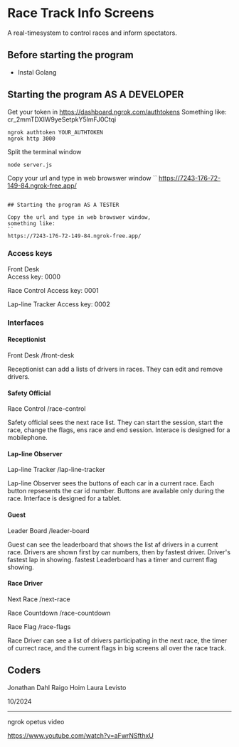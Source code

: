 # Race Track Info Screens

A real-timesystem to control races and inform spectators.


## Before starting the program

- Instal Golang


## Starting the program AS A DEVELOPER

Get your token in https://dashboard.ngrok.com/authtokens
Something like: cr_2mmTDXIW9yeSetpkY5lmFJ0Ctqi

```
ngrok authtoken YOUR_AUTHTOKEN
ngrok http 3000
```

Split the terminal window
```
node server.js
```

Copy your url and type in web browswer window
``
https://7243-176-72-149-84.ngrok-free.app/
```

## Starting the program AS A TESTER

Copy the url and type in web browswer window,
something like:
``
https://7243-176-72-149-84.ngrok-free.app/
```

### Access keys

Front Desk  
Access key: 0000

Race Control 
Access key: 0001

Lap-line Tracker
Access key: 0002


### Interfaces

#### Receptionist

Front Desk 
/front-desk

Receptionist can add a lists of drivers in races. They can edit and remove drivers.

#### Safety Official

Race Control
/race-control

Safety official sees the next race list. They can start the session, start the race, change the flags, ens race and end session. Interace is designed for a mobilephone.

#### Lap-line Observer

Lap-line Tracker
/lap-line-tracker

Lap-line Observer sees the buttons of each car in a current race. Each button repsesents the car id number. Buttons are available only during the race. Interface is designed for a tablet.

#### Guest

Leader Board
/leader-board

Guest can see the leaderboard that shows the list af drivers in a current race. Drivers are shown first by car numbers, then by fastest driver. Driver's fastest lap in showing. fastest Leaderboard has a timer and current flag showing.

#### Race Driver

Next Race
/next-race

Race Countdown
/race-countdown

Race Flag
/race-flags 

Race Driver can see a list of drivers participating in the next race, the timer of currect race, and the current flags in big screens all over the race track.


## Coders

Jonathan Dahl
Raigo Hoim
Laura Levisto

10/2024






---------------------------------------------
ngrok  opetus video

https://www.youtube.com/watch?v=aFwrNSfthxU